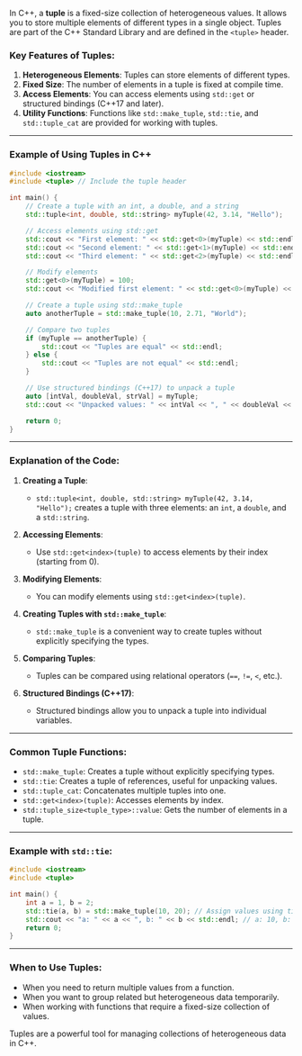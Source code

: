 In C++, a **tuple** is a fixed-size collection of heterogeneous values. It allows you to store multiple elements of different types in a single object. Tuples are part of the C++ Standard Library and are defined in the `<tuple>` header.

### Key Features of Tuples:
1. **Heterogeneous Elements**: Tuples can store elements of different types.
2. **Fixed Size**: The number of elements in a tuple is fixed at compile time.
3. **Access Elements**: You can access elements using `std::get` or structured bindings (C++17 and later).
4. **Utility Functions**: Functions like `std::make_tuple`, `std::tie`, and `std::tuple_cat` are provided for working with tuples.

---

### Example of Using Tuples in C++

```cpp
#include <iostream>
#include <tuple> // Include the tuple header

int main() {
    // Create a tuple with an int, a double, and a string
    std::tuple<int, double, std::string> myTuple(42, 3.14, "Hello");

    // Access elements using std::get
    std::cout << "First element: " << std::get<0>(myTuple) << std::endl; // 42
    std::cout << "Second element: " << std::get<1>(myTuple) << std::endl; // 3.14
    std::cout << "Third element: " << std::get<2>(myTuple) << std::endl; // "Hello"

    // Modify elements
    std::get<0>(myTuple) = 100;
    std::cout << "Modified first element: " << std::get<0>(myTuple) << std::endl; // 100

    // Create a tuple using std::make_tuple
    auto anotherTuple = std::make_tuple(10, 2.71, "World");

    // Compare two tuples
    if (myTuple == anotherTuple) {
        std::cout << "Tuples are equal" << std::endl;
    } else {
        std::cout << "Tuples are not equal" << std::endl;
    }

    // Use structured bindings (C++17) to unpack a tuple
    auto [intVal, doubleVal, strVal] = myTuple;
    std::cout << "Unpacked values: " << intVal << ", " << doubleVal << ", " << strVal << std::endl;

    return 0;
}
```

---

### Explanation of the Code:
1. **Creating a Tuple**:
   - `std::tuple<int, double, std::string> myTuple(42, 3.14, "Hello");` creates a tuple with three elements: an `int`, a `double`, and a `std::string`.

2. **Accessing Elements**:
   - Use `std::get<index>(tuple)` to access elements by their index (starting from 0).

3. **Modifying Elements**:
   - You can modify elements using `std::get<index>(tuple)`.

4. **Creating Tuples with `std::make_tuple`**:
   - `std::make_tuple` is a convenient way to create tuples without explicitly specifying the types.

5. **Comparing Tuples**:
   - Tuples can be compared using relational operators (`==`, `!=`, `<`, etc.).

6. **Structured Bindings (C++17)**:
   - Structured bindings allow you to unpack a tuple into individual variables.

---

### Common Tuple Functions:
- `std::make_tuple`: Creates a tuple without explicitly specifying types.
- `std::tie`: Creates a tuple of references, useful for unpacking values.
- `std::tuple_cat`: Concatenates multiple tuples into one.
- `std::get<index>(tuple)`: Accesses elements by index.
- `std::tuple_size<tuple_type>::value`: Gets the number of elements in a tuple.

---

### Example with `std::tie`:
```cpp
#include <iostream>
#include <tuple>

int main() {
    int a = 1, b = 2;
    std::tie(a, b) = std::make_tuple(10, 20); // Assign values using tie
    std::cout << "a: " << a << ", b: " << b << std::endl; // a: 10, b: 20
    return 0;
}
```

---

### When to Use Tuples:
- When you need to return multiple values from a function.
- When you want to group related but heterogeneous data temporarily.
- When working with functions that require a fixed-size collection of values.

Tuples are a powerful tool for managing collections of heterogeneous data in C++.

